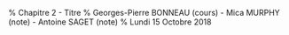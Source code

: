 % Chapitre 2 - Titre
% Georges-Pierre BONNEAU (cours) - Mica MURPHY (note) - Antoine SAGET (note)
% Lundi 15 Octobre 2018
